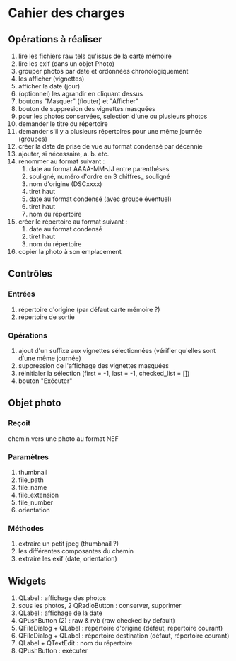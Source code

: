 # Cahier des charges

## Opérations à réaliser

1. lire les fichiers raw tels qu'issus de la carte mémoire
1. lire les exif (dans un objet Photo)
1. grouper photos par date et ordonnées chronologiquement
1. les afficher (vignettes)
1. afficher la date (jour)
1. (optionnel) les agrandir en cliquant dessus
1. boutons "Masquer" (flouter) et "Afficher"
1. bouton de suppresion des vignettes masquées
1. pour les photos conservées, selection d'une ou plusieurs photos
1. demander le titre du répertoire
1. demander s'il y a plusieurs répertoires pour une même journée (groupes)
1. créer la date de prise de vue au format condensé par décennie
1. ajouter, si nécessaire, a. b. etc.
1. renommer au format suivant :
    1. date au format AAAA-MM-JJ entre parenthéses
    1. souligné, numéro d'ordre en 3 chiffres_ souligné
    1. nom d'origine (DSCxxxx)
    1. tiret haut
    1. date au format condensé (avec groupe éventuel)
    1. tiret haut
    1. nom du répertoire
1. créer le répertoire au format suivant :
    1. date au format condensé
    1. tiret haut
    1. nom du répertoire
1. copier la photo à son emplacement

## Contrôles
### Entrées
1. répertoire d'origine (par défaut carte mémoire ?)
1. répertoire de sortie
### Opérations
1. ajout d'un suffixe aux vignettes sélectionnées (vérifier qu'elles sont d'une même journée)
1. suppression de l'affichage des vignettes masquées
1. réinitialer la sélection (first = -1, last = -1, checked_list = [])
1. bouton "Exécuter"

## Objet photo
### Reçoit
chemin vers une photo au format NEF
### Paramètres
1. thumbnail
1. file_path
1. file_name
1. file_extension
1. file_number
1. orientation
### Méthodes
1. extraire un petit jpeg (thumbnail ?)
1. les différentes composantes du chemin
1. extraire les exif (date, orientation)

## Widgets

1. QLabel : affichage des photos
1. sous les photos, 2 QRadioButton : conserver, supprimer
1. QLabel : affichage de la date
1. QPushButton (2) : raw & rvb (raw checked by default)
1. QFileDialog + QLabel : répertoire d'origine (défaut, répertoire courant)
1. QFileDialog + QLabel : répertoire destination (défaut, répertoire courant)
1. QLabel + QTextEdit : nom du répertoire
1. QPushButton : exécuter 

